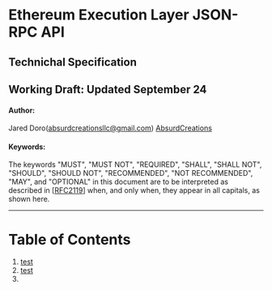 # Ethereum Execution Layer JSON-RPC API
## Technichal Specification
## Working Draft: Updated September 24

#### Author:
Jared Doro(absurdcreationsllc@gmail.com) [AbsurdCreations](jareddoro.me)
#### Keywords:
The keywords "MUST", "MUST NOT", "REQUIRED", "SHALL", "SHALL NOT", "SHOULD", "SHOULD NOT", "RECOMMENDED", "NOT RECOMMENDED", "MAY", and "OPTIONAL" in this document are to be interpreted as described in [[RFC2119](http://www.ietf.org/rfc/rfc2119.txt)] when, and only when, they appear in all capitals, as shown here.

-----
# Table of Contents
 1. [test]()
   1. [test]()
 2. 

